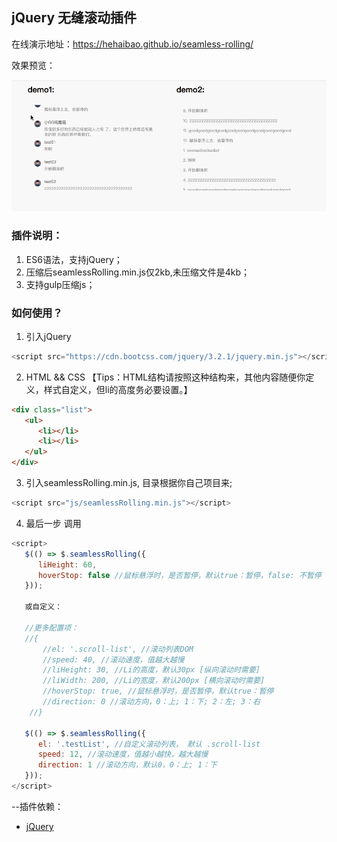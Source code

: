 ## jQuery 无缝滚动插件

在线演示地址：https://hehaibao.github.io/seamless-rolling/

效果预览：

![image](https://github.com/hehaibao/seamless-rolling/blob/master/preview.gif)

### 插件说明：

1. ES6语法，支持jQuery；
2. 压缩后seamlessRolling.min.js仅2kb,未压缩文件是4kb；
3. 支持gulp压缩js；

### 如何使用？

1. 引入jQuery

```javascript
<script src="https://cdn.bootcss.com/jquery/3.2.1/jquery.min.js"></script>
```

2. HTML && CSS 【Tips：HTML结构请按照这种结构来，其他内容随便你定义，样式自定义，但li的高度务必要设置。】

```html
<div class="list">
   <ul>
      <li></li>
      <li></li>
   </ul>
</div>
```

3. 引入seamlessRolling.min.js, 目录根据你自己项目来;

```javascript
<script src="js/seamlessRolling.min.js"></script>
```

4. 最后一步 调用

```javascript
<script>
   $(() => $.seamlessRolling({
      liHeight: 60,
      hoverStop: false //鼠标悬浮时，是否暂停，默认true：暂停，false: 不暂停
   }));
   
   或自定义：
   
   //更多配置项：
   //{
       //el: '.scroll-list', //滚动列表DOM
       //speed: 40, //滚动速度，值越大越慢
       //liHeight: 30, //Li的高度，默认30px [纵向滚动时需要]
       //liWidth: 200, //Li的宽度，默认200px [横向滚动时需要]
       //hoverStop: true, //鼠标悬浮时，是否暂停，默认true：暂停
       //direction: 0 //滚动方向，0：上; 1：下; 2：左; 3：右
    //}
    
   $(() => $.seamlessRolling({
      el: '.testList', //自定义滚动列表， 默认 .scroll-list
      speed: 12, //滚动速度，值越小越快，越大越慢
      direction: 1 //滚动方向，默认0，0：上; 1：下
   }));
</script>
```


--插件依赖：

* [jQuery](http://jquery.com/)
